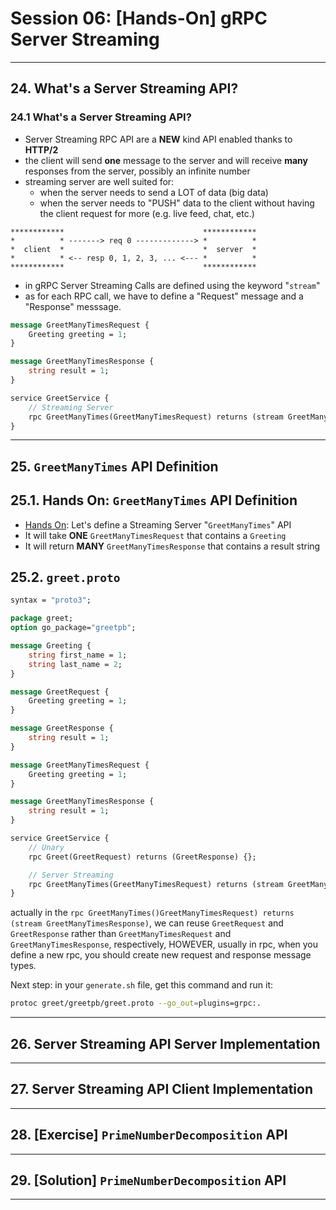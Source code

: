 # Session 06: [Hands-On] gRPC Server Streaming

---

## 24. What's a Server Streaming API?

### 24.1 What's a Server Streaming API?

* Server Streaming RPC API are a **NEW** kind API enabled thanks to **HTTP/2**
* the client will send **one** message to the server and will receive **many** responses from the server, possibly an infinite number
* streaming server are well suited for:
  * when the server needs to send a LOT of data (big data)
  * when the server needs to "PUSH" data to the client without having the client request for more (e.g. live feed, chat, etc.)

```note
************                               ************
*          * -------> req 0 -------------> *          *
*  client  *                               *  server  *
*          * <-- resp 0, 1, 2, 3, ... <--- *          *
************                               ************
```

* in gRPC Server Streaming Calls are defined using the keyword "`stream`"
* as for each RPC call, we have to define a "Request" message and a "Response" messsage.

```proto
message GreetManyTimesRequest {
    Greeting greeting = 1;
}

message GreetManyTimesResponse {
    string result = 1;
}

service GreetService {
    // Streaming Server
    rpc GreetManyTimes(GreetManyTimesRequest) returns (stream GreetManyTimesRequest) {};
}
```

---

## 25. `GreetManyTimes` API Definition

## 25.1. Hands On: `GreetManyTimes` API Definition

* <u>Hands On</u>: Let's define a Streaming Server "`GreetManyTimes`" API
* It will take **ONE** `GreetManyTimesRequest` that contains a `Greeting`
* It will return **MANY** `GreetManyTimesResponse` that contains a result string

## 25.2. `greet.proto`

```proto
syntax = "proto3";

package greet;
option go_package="greetpb";

message Greeting {
    string first_name = 1;
    string last_name = 2;
}

message GreetRequest {
    Greeting greeting = 1;
}

message GreetResponse {
    string result = 1;
}

message GreetManyTimesRequest {
    Greeting greeting = 1;
}

message GreetManyTimesResponse {
    string result = 1;
}

service GreetService {
    // Unary
    rpc Greet(GreetRequest) returns (GreetResponse) {};

    // Server Streaming
    rpc GreetManyTimes(GreetManyTimesRequest) returns (stream GreetManyTimesResponse) {};
}
```

actually in the `rpc GreetManyTimes()GreetManyTimesRequest) returns (stream GreetManyTimesResponse)`, we can reuse `GreetRequest` and `GreetResponse` rather than `GreetManyTimesRequest` and `GreetManyTimesResponse`, respectively, HOWEVER, usually in rpc, when you define a new rpc, you should create new request and response message types.

Next step: in your `generate.sh` file, get this command and run it:

```sh
protoc greet/greetpb/greet.proto --go_out=plugins=grpc:.
```

---

## 26. Server Streaming API Server Implementation 

---

## 27. Server Streaming API Client Implementation 

---

## 28. [Exercise] `PrimeNumberDecomposition` API

---

## 29. [Solution] `PrimeNumberDecomposition` API

---
 
